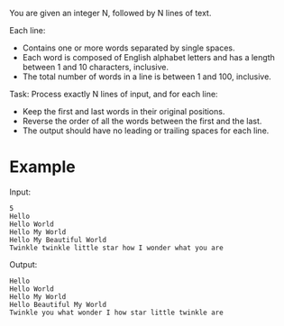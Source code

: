 You are given an integer N, followed by N lines of text. 

Each line:
 - Contains one or more words separated by single spaces.
 - Each word is composed of English alphabet letters and has a length between 1 and 10 characters, inclusive.
 - The total number of words in a line is between 1 and 100, inclusive.

Task: 
Process exactly N lines of input, and for each line:
 - Keep the first and last words in their original positions.
 - Reverse the order of all the words between the first and the last.
 - The output should have no leading or trailing spaces for each line.

# Example
Input:
```
5
Hello
Hello World
Hello My World
Hello My Beautiful World
Twinkle twinkle little star how I wonder what you are
```

Output:
```
Hello
Hello World
Hello My World
Hello Beautiful My World
Twinkle you what wonder I how star little twinkle are
```